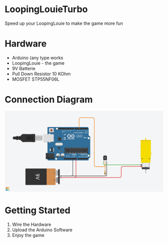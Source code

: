 # LoopingLouieTurbo
Speed up your LoopingLouie to make the game more fun


# Hardware

- Arduino (any type works
- LoopingLouie - the game
- 9V Batterie
- Pull Down Resistor 10 KOhm
- MOSFET STP55NF06L



# Connection Diagram
<img src="https://github.com/MIRIPP/LoopingLouieTurbo/blob/main/Magnificent%20Wolt-Borwo.png"/>


# Getting Started
1. Wire the Hardware
2. Upload the Arduino Software
3. Enjoy the game
